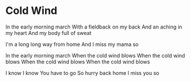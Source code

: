 # Cold Wind

In the early morning march
With a fieldback on my back
And an aching in my heart
And my body full of sweat

I'm a long long way from home
And I miss my mama so

In the early morning march
When the cold wind blows
When the cold wind blows
When the cold wind blows
When the cold wind blows

I know I know
You have to go
So hurry back home
I miss you so
